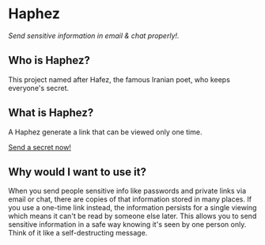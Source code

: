 # Haphez

*Send sensitive information in email & chat properly!.*

## Who is Haphez? ##

This project named after Hafez, the famous Iranian poet, who keeps everyone's secret.

## What is Haphez? ##
A Haphez generate a link that can be viewed only one time.

<a class="msg" href="https://haphez.com/">Send a secret now!</a>

## Why would I want to use it? ##

When you send people sensitive info like passwords and private links via email or chat, there are copies of that information stored in many places. If you use a one-time link instead, the information persists for a single viewing which means it can't be read by someone else later. This allows you to send sensitive information in a safe way knowing it's seen by one person only. Think of it like a self-destructing message.
